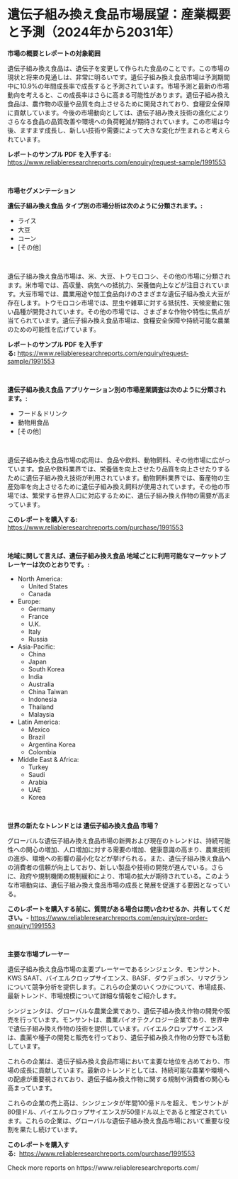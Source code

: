 <p><h1>遺伝子組み換え食品市場展望：産業概要と予測（2024年から2031年）</h1></p><p><strong>市場の概要とレポートの対象範囲</strong></p>
<p><p>遺伝子組み換え食品は、遺伝子を変更して作られた食品のことです。この市場の現状と将来の見通しは、非常に明るいです。遺伝子組み換え食品市場は予測期間中に10.9%の年間成長率で成長すると予測されています。市場予測と最新の市場動向を考えると、この成長率はさらに高まる可能性があります。遺伝子組み換え食品は、農作物の収量や品質を向上させるために開発されており、食糧安全保障に貢献しています。今後の市場動向としては、遺伝子組み換え技術の進化によりさらなる食品の品質改善や環境への負荷軽減が期待されています。この市場は今後、ますます成長し、新しい技術や需要によって大きな変化が生まれると考えられています。</p></p>
<p><strong>レポートのサンプル PDF を入手する:</strong> <a href="https://www.reliableresearchreports.com/enquiry/request-sample/1991553">https://www.reliableresearchreports.com/enquiry/request-sample/1991553</a></p>
<p>&nbsp;</p>
<p><strong>市場セグメンテーション</strong></p>
<p><strong>遺伝子組み換え食品 タイプ別の市場分析は次のように分類されます。:</strong></p>
<p><ul><li>ライス</li><li>大豆</li><li>コーン</li><li>[その他]</li></ul></p>
<p>&nbsp;</p>
<p><p>遺伝子組み換え食品市場は、米、大豆、トウモロコシ、その他の市場に分類されます。米市場では、高収量、病気への抵抗力、栄養価向上などが注目されています。大豆市場では、農業用途や加工食品向けのさまざまな遺伝子組み換え大豆が存在します。トウモロコシ市場では、昆虫や雑草に対する抵抗性、天候変動に強い品種が開発されています。その他の市場では、さまざまな作物や特性に焦点が当てられています。遺伝子組み換え食品市場は、食糧安全保障や持続可能な農業のための可能性を広げています。</p></p>
<p><strong>レポートのサンプル PDF を入手する:</strong>&nbsp;<a href="https://www.reliableresearchreports.com/enquiry/request-sample/1991553">https://www.reliableresearchreports.com/enquiry/request-sample/1991553</a></p>
<p>&nbsp;</p>
<p><strong> 遺伝子組み換え食品 アプリケーション別の市場産業調査は次のように分類されます。:</strong></p>
<p><ul><li>フード＆ドリンク</li><li>動物用食品</li><li>[その他]</li></ul></p>
<p>&nbsp;</p>
<p><p>遺伝子組み換え食品市場の応用は、食品や飲料、動物飼料、その他市場に広がっています。食品や飲料業界では、栄養価を向上させたり品質を向上させたりするために遺伝子組み換え技術が利用されています。動物飼料業界では、畜産物の生産効率を向上させるために遺伝子組み換え飼料が使用されています。その他の市場では、繁栄する世界人口に対応するために、遺伝子組み換え作物の需要が高まっています。</p></p>
<p><strong>このレポートを購入する:</strong>&nbsp; <a href="https://www.reliableresearchreports.com/purchase/1991553">https://www.reliableresearchreports.com/purchase/1991553</a></p>
<p>&nbsp;</p>
<p><strong>地域に関して言えば、遺伝子組み換え食品 地域ごとに利用可能なマーケットプレーヤーは次のとおりです。:</strong></p>
<p><ul>
    <li>
        North America:
        <ul>
            <li>United States</li>
            <li>Canada</li>
        </ul>
    </li>
    <li>
        Europe:
        <ul>
            <li>Germany</li>
            <li>France</li>
            <li>U.K.</li>
            <li>Italy</li>
            <li>Russia</li>
        </ul>
    </li>
    <li>
        Asia-Pacific:
        <ul>
            <li>China</li>
            <li>Japan</li>
            <li>South Korea</li>
            <li>India</li>
            <li>Australia</li>
            <li>China Taiwan</li>
            <li>Indonesia</li>
            <li>Thailand</li>
            <li>Malaysia</li>
        </ul>
    </li>
    <li>
        Latin America:
        <ul>
            <li>Mexico</li>
            <li>Brazil</li>
            <li>Argentina Korea</li>
            <li>Colombia</li>
        </ul>
    </li>
    <li>
        Middle East & Africa:
        <ul>
            <li>Turkey</li>
            <li>Saudi</li>
            <li>Arabia</li>
            <li>UAE</li>
            <li>Korea</li>
        </ul>
    </li>
    </ul></p>
<p>&nbsp;</p>
<p><strong>世界の新たなトレンドとは 遺伝子組み換え食品 市場？</strong></p>
<p><p>グローバルな遺伝子組み換え食品市場の新興および現在のトレンドは、持続可能性への関心の増加、人口増加に対する需要の増加、健康意識の高まり、農業技術の進歩、環境への影響の最小化などが挙げられる。また、遺伝子組み換え食品への消費者の信頼が向上しており、新しい製品や技術の開発が進んでいる。さらに、政府や規制機関の規制緩和により、市場の拡大が期待されている。このような市場動向は、遺伝子組み換え食品市場の成長と発展を促進する要因となっている。</p></p>
<p><strong>このレポートを購入する前に、質問がある場合は問い合わせるか、共有してください。</strong>- <a href="https://www.reliableresearchreports.com/enquiry/pre-order-enquiry/1991553">https://www.reliableresearchreports.com/enquiry/pre-order-enquiry/1991553</a></p>
<p>&nbsp;</p>
<p><strong>主要な市場プレーヤー</strong></p>
<p><p>遺伝子組み換え食品市場の主要プレーヤーであるシンジェンタ、モンサント、KWS SAAT、バイエルクロップサイエンス、BASF、ダウデュポン、リマグランについて競争分析を提供します。これらの企業のいくつかについて、市場成長、最新トレンド、市場規模について詳細な情報をご紹介します。</p><p>シンジェンタは、グローバルな農業企業であり、遺伝子組み換え作物の開発や販売を行っています。モンサントは、農業バイオテクノロジー企業であり、世界中で遺伝子組み換え作物の技術を提供しています。バイエルクロップサイエンスは、農薬や種子の開発と販売を行っており、遺伝子組み換え作物の分野でも活動しています。</p><p>これらの企業は、遺伝子組み換え食品市場において主要な地位を占めており、市場の成長に貢献しています。最新のトレンドとしては、持続可能な農業や環境への配慮が重要視されており、遺伝子組み換え作物に関する規制や消費者の関心も高まっています。</p><p>これらの企業の売上高は、シンジェンタが年間100億ドルを超え、モンサントが80億ドル、バイエルクロップサイエンスが50億ドル以上であると推定されています。これらの企業は、グローバルな遺伝子組み換え食品市場において重要な役割を果たし続けています。</p></p>
<p><strong>このレポートを購入する:</strong>&nbsp;&nbsp;<a href="https://www.reliableresearchreports.com/purchase/1991553">https://www.reliableresearchreports.com/purchase/1991553</a></p>
<p>Check more reports on https://www.reliableresearchreports.com/</p>